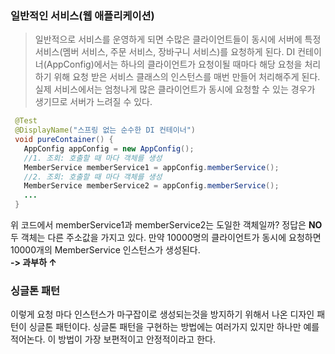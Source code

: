### 일반적인 서비스(웹 애플리케이션)
      
> 일반적으로 서비스를 운영하게 되면 수많은 클라이언트들이 동시에 서버에 특정 서비스(멤버 서비스, 주문 서비스, 장바구니 서비스)를 요청하게 된다. 
DI 컨테이너(AppConfig)에서는 하나의 클라이언트가 요청이될 때마다 해당 요청을 처리하기 위해 요청 받은 서비스 클래스의 인스턴스를 매번
만들어 처리해주게 된다.
실제 서비스에서는 엄청나게 많은 클라이언트가 동시에 요청할 수 있는 경우가 생기므로 서버가 느려질 수 있다.  

```java
 @Test
 @DisplayName("스프링 없는 순수한 DI 컨테이너")
 void pureContainer() {
   AppConfig appConfig = new AppConfig();
   //1. 조회: 호출할 때 마다 객체를 생성
   MemberService memberService1 = appConfig.memberService();
   //2. 조회: 호출할 때 마다 객체를 생성
   MemberService memberService2 = appConfig.memberService();
   ...
 }
```
위 코드에서 memberService1과 memberService2는 도일한 객체일까?
정답은 **NO**  
두 객체는 다른 주소값을 가지고 있다. 만약 10000명의 클라이언트가 동시에 요청하면 10000개의 MemberService 인스턴스가 생성된다.  
**-> 과부하 ↑**

### 싱글톤 패턴

이렇게 요청 마다 인스턴스가 마구잡이로 생성되는것을 방지하기 위해서 나온 디자인 패턴이 싱글톤 패턴이다.
싱글톤 패턴을 구현하는 방법에는 여러가지 있지만 하나만 예를 적어논다. 이 방법이 가장 보편적이고 안정적이라고 한다.
```java

```
